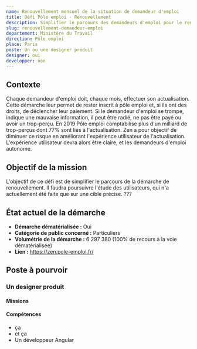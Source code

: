 ```yaml
---
name: Renouvellement mensuel de la situation de demandeur d'emploi
title: Défi Pôle emploi - Renouvellement
description: Simplifier le parcours des demandeurs d'emploi pour le renouvellement mensuel de leur situation
slug: renouvellement-demandeur-emploi
departement: Ministère du Travail
direction: Pôle emploi
place: Paris
poste: Un ou une designer produit
designer: oui
developper: non
---
```


## Contexte
Chaque demandeur d'emploi doit, chaque mois, effectuer son actualisation. Cette démarche leur permet de rester inscrit à pôle emploi et, si ils ont des droits, de déclencher leur paiement.
Si le demandeur d'emploi se trompe, indique une mauvaise information, il peut être radié, ne pas être payé ou avoir un trop-perçu.
En 2019 Pôle emploi comptabilise plus d'un milliard de trop-perçus dont  77% sont liés à l'actualisation.
Zen a pour objectif de diminuer ce risque en améliorant l'expérience utilisateur de l'actualisation. L'expérience utilisateur devra alors être claire, et les demandeurs d'emploi autonome.

## Objectif de la mission
L'objectif de ce défi est de simplifier le parcours de la démarche de renouvellement. Il faudra poursuivre l'étude des utilisateurs, qui n'a actuellement été faite que sur une cible précise.
???


## État actuel de la démarche
- **Démarche dématérialisée :** Oui
- **Catégorie de public concerné :** Particuliers
- **Volumétrie de la démarche :** 6 297 380 (100% de recours à la voie dématérialisée)
- **Lien :** https://zen.pole-emploi.fr/

## Poste à pourvoir

### Un designer produit
#### Missions


#### Compétences
- ça
- et ça
- Un développeur Angular
